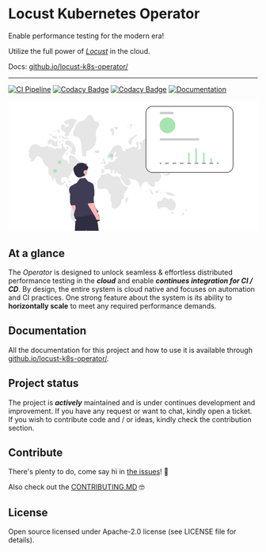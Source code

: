 # Locust Kubernetes Operator

Enable performance testing for the modern era!

Utilize the full power of _[Locust](https://github.com/locustio/locust)_ in the cloud.

Docs: [github.io/locust-k8s-operator/](https://abdelrhmanhamouda.github.io/locust-k8s-operator/)

-----------------------------

[//]: # (Badges)
[![CI Pipeline][pipeline-status]][pipeline-status-url]
[![Codacy Badge][code-coverage]][code-coverage-url]
[![Codacy Badge][code-quality]][code-quality-url]
[![Documentation][docs]][docs-url]

![](docs/assets/images/run-anywhere.png)

## At a glance

The _Operator_ is designed to unlock seamless & effortless distributed performance testing in the **_cloud_** and enable **_continues
integration for CI / CD_**. By design, the entire system is cloud native and focuses on automation and CI practices. One strong feature
about the system is its ability to **horizontally scale** to meet any required performance demands.

## Documentation
All the documentation for this project and how to use it is available through [github.io/locust-k8s-operator/](https://abdelrhmanhamouda.github.io/locust-k8s-operator/). 


## Project status

The project is **_actively_** maintained and is under continues development and improvement. If you have any request or want to chat, kindly
open a ticket. If you wish to contribute code and / or ideas, kindly check the contribution section.

## Contribute

There's plenty to do, come say hi in [the issues](https://github.com/AbdelrhmanHamouda/locust-k8s-operator/issues)! 👋

Also check out the [CONTRIBUTING.MD](CONTRIBUTING.md) 🤓

## License

Open source licensed under Apache-2.0 license (see LICENSE file for details).

[//]: # (Pipeline status badge)
[pipeline-status]: https://github.com/AbdelrhmanHamouda/locust-k8s-operator/actions/workflows/ci.yaml/badge.svg?branch=master
[pipeline-status-url]: https://github.com/AbdelrhmanHamouda/locust-k8s-operator/actions/workflows/ci.yaml

[//]: # (Code coverage badge)
[code-coverage]: https://app.codacy.com/project/badge/Grade/70b76e69dbde4a9ebfd36ad5ccf6de78
[code-coverage-url]: https://www.codacy.com/gh/AbdelrhmanHamouda/locust-k8s-operator/dashboard?utm_source=github.com&amp;utm_medium=referral&amp;utm_content=AbdelrhmanHamouda/locust-k8s-operator&amp;utm_campaign=Badge_Grade

[//]: # (Code quality badge)
[code-quality]: https://app.codacy.com/project/badge/Coverage/70b76e69dbde4a9ebfd36ad5ccf6de78
[code-quality-url]: https://www.codacy.com/gh/AbdelrhmanHamouda/locust-k8s-operator/dashboard?utm_source=github.com&utm_medium=referral&utm_content=AbdelrhmanHamouda/locust-k8s-operator&utm_campaign=Badge_Coverage

[//]: # (Documentation badge)
[docs]: https://img.shields.io/badge/Documentation-gh--pages-green
[docs-url]:https://abdelrhmanhamouda.github.io/locust-k8s-operator/
